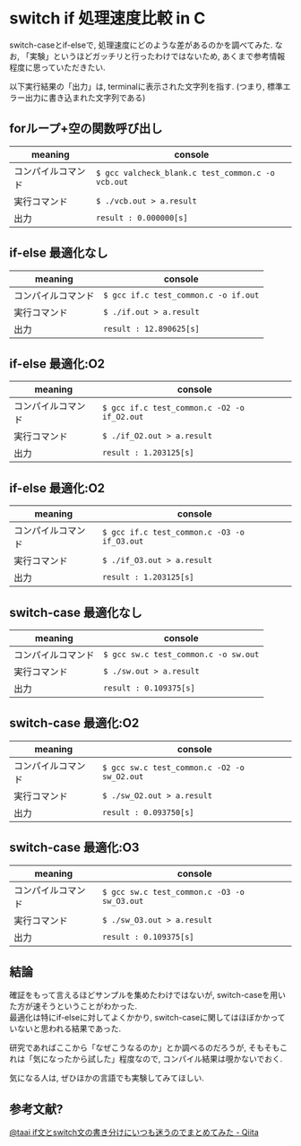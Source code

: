 # switch if 処理速度比較 in C
switch-caseとif-elseで, 処理速度にどのような差があるのかを調べてみた.  なお, 「実験」というほどガッチリと行ったわけではないため, あくまで参考情報程度に思っていただきたい.

以下実行結果の「出力」は, terminalに表示された文字列を指す.  (つまり, 標準エラー出力に書き込まれた文字列である)

## forループ+空の関数呼び出し
|meaning|console|
|-|-|
|コンパイルコマンド|`$ gcc valcheck_blank.c test_common.c -o vcb.out`|
|実行コマンド|`$ ./vcb.out > a.result`|
|出力|`result : 0.000000[s]`|

## if-else 最適化なし
|meaning|console|
|-|-|
|コンパイルコマンド|`$ gcc if.c test_common.c -o if.out`|
|実行コマンド|`$ ./if.out > a.result`|
|出力|`result : 12.890625[s]`|

## if-else 最適化:O2
|meaning|console|
|-|-|
|コンパイルコマンド|`$ gcc if.c test_common.c -O2 -o if_O2.out`|
|実行コマンド|`$ ./if_O2.out > a.result`|
|出力|`result : 1.203125[s]`|

## if-else 最適化:O2
|meaning|console|
|-|-|
|コンパイルコマンド|`$ gcc if.c test_common.c -O3 -o if_O3.out`|
|実行コマンド|`$ ./if_O3.out > a.result`|
|出力|`result : 1.203125[s]`|

## switch-case 最適化なし
|meaning|console|
|-|-|
|コンパイルコマンド|`$ gcc sw.c test_common.c -o sw.out`|
|実行コマンド|`$ ./sw.out > a.result`|
|出力|`result : 0.109375[s]`|

## switch-case 最適化:O2
|meaning|console|
|-|-|
|コンパイルコマンド|`$ gcc sw.c test_common.c -O2 -o sw_O2.out`|
|実行コマンド|`$ ./sw_O2.out > a.result`|
|出力|`result : 0.093750[s]`|

## switch-case 最適化:O3
|meaning|console|
|-|-|
|コンパイルコマンド|`$ gcc sw.c test_common.c -O3 -o sw_O3.out`|
|実行コマンド|`$ ./sw_O3.out > a.result`|
|出力|`result : 0.109375[s]`|


## 結論
確証をもって言えるほどサンプルを集めたわけではないが, switch-caseを用いた方が速そうということがわかった.  
最適化は特にif-elseに対してよくかかり, switch-caseに関してはほぼかかっていないと思われる結果であった.

研究であればここから「なぜこうなるのか」とか調べるのだろうが, そもそもこれは「気になったから試した」程度なので, コンパイル結果は覗かないでおく.

気になる人は, ぜひほかの言語でも実験してみてほしい.

## 参考文献?
[@taai if文とswitch文の書き分けにいつも迷うのでまとめてみた - Qiita](https://qiita.com/taai/items/90cd190764f6dfcf6abd)
